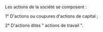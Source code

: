   
 Les actions de la société se composent :  

  
 1° D'actions ou coupures d'actions de capital ;  

  
 2° D'actions dites " actions de travail ".  
